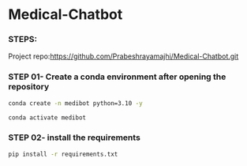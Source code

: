 # Medical-Chatbot

### STEPS:

Project repo:https://github.com/Prabeshrayamajhi/Medical-Chatbot.git

### STEP 01- Create a conda environment after opening the repository

```bash
conda create -n medibot python=3.10 -y
```


```bash
conda activate medibot

```


### STEP 02- install the requirements

```bash
pip install -r requirements.txt

```